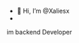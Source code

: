- 👋 Hi, I’m @Xaliesx
- <br/>
im backend Developer

<!---
Xaliesx/Xaliesx is a ✨ special ✨ repository because its `README.md` (this file) appears on your GitHub profile.
You can click the Preview link to take a look at your changes.
--->
